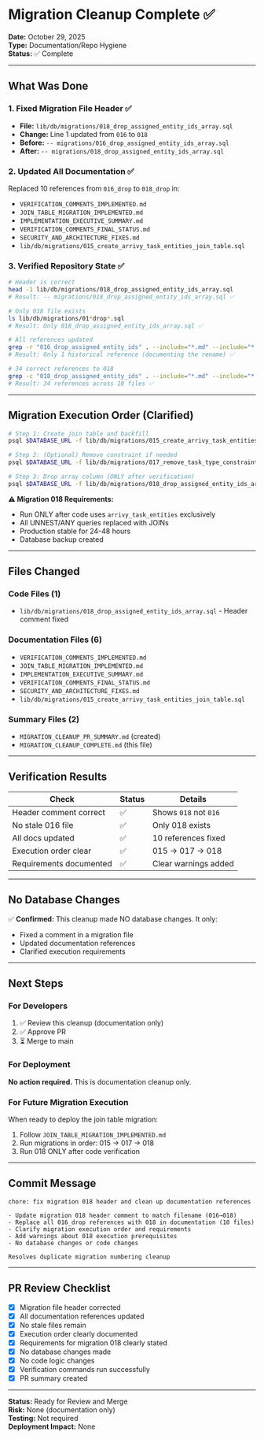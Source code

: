 # Migration Cleanup Complete ✅

**Date:** October 29, 2025  
**Type:** Documentation/Repo Hygiene  
**Status:** ✅ Complete

---

## What Was Done

### 1. Fixed Migration File Header ✅
- **File:** `lib/db/migrations/018_drop_assigned_entity_ids_array.sql`
- **Change:** Line 1 updated from `016` to `018`
- **Before:** `-- migrations/016_drop_assigned_entity_ids_array.sql`
- **After:** `-- migrations/018_drop_assigned_entity_ids_array.sql`

### 2. Updated All Documentation ✅
Replaced 10 references from `016_drop` to `018_drop` in:
- `VERIFICATION_COMMENTS_IMPLEMENTED.md`
- `JOIN_TABLE_MIGRATION_IMPLEMENTED.md`
- `IMPLEMENTATION_EXECUTIVE_SUMMARY.md`
- `VERIFICATION_COMMENTS_FINAL_STATUS.md`
- `SECURITY_AND_ARCHITECTURE_FIXES.md`
- `lib/db/migrations/015_create_arrivy_task_entities_join_table.sql`

### 3. Verified Repository State ✅
```bash
# Header is correct
head -1 lib/db/migrations/018_drop_assigned_entity_ids_array.sql
# Result: -- migrations/018_drop_assigned_entity_ids_array.sql ✅

# Only 018 file exists
ls lib/db/migrations/01*drop*.sql
# Result: Only 018_drop_assigned_entity_ids_array.sql ✅

# All references updated
grep -r "016_drop_assigned_entity_ids" . --include="*.md" --include="*.sql"
# Result: Only 1 historical reference (documenting the rename) ✅

# 34 correct references to 018
grep -c "018_drop_assigned_entity_ids" . --include="*.md" --include="*.sql"
# Result: 34 references across 10 files ✅
```

---

## Migration Execution Order (Clarified)

```bash
# Step 1: Create join table and backfill
psql $DATABASE_URL -f lib/db/migrations/015_create_arrivy_task_entities_join_table.sql

# Step 2: (Optional) Remove constraint if needed
psql $DATABASE_URL -f lib/db/migrations/017_remove_task_type_constraint.sql

# Step 3: Drop array column (ONLY after verification)
psql $DATABASE_URL -f lib/db/migrations/018_drop_assigned_entity_ids_array.sql
```

**⚠️ Migration 018 Requirements:**
- Run ONLY after code uses `arrivy_task_entities` exclusively
- All UNNEST/ANY queries replaced with JOINs
- Production stable for 24-48 hours
- Database backup created

---

## Files Changed

### Code Files (1)
- `lib/db/migrations/018_drop_assigned_entity_ids_array.sql` - Header comment fixed

### Documentation Files (6)
- `VERIFICATION_COMMENTS_IMPLEMENTED.md`
- `JOIN_TABLE_MIGRATION_IMPLEMENTED.md`
- `IMPLEMENTATION_EXECUTIVE_SUMMARY.md`
- `VERIFICATION_COMMENTS_FINAL_STATUS.md`
- `SECURITY_AND_ARCHITECTURE_FIXES.md`
- `lib/db/migrations/015_create_arrivy_task_entities_join_table.sql`

### Summary Files (2)
- `MIGRATION_CLEANUP_PR_SUMMARY.md` (created)
- `MIGRATION_CLEANUP_COMPLETE.md` (this file)

---

## Verification Results

| Check | Status | Details |
|-------|--------|---------|
| Header comment correct | ✅ | Shows `018` not `016` |
| No stale 016 file | ✅ | Only 018 exists |
| All docs updated | ✅ | 10 references fixed |
| Execution order clear | ✅ | 015 → 017 → 018 |
| Requirements documented | ✅ | Clear warnings added |

---

## No Database Changes

✅ **Confirmed:** This cleanup made NO database changes. It only:
- Fixed a comment in a migration file
- Updated documentation references
- Clarified execution requirements

---

## Next Steps

### For Developers
1. ✅ Review this cleanup (documentation only)
2. ✅ Approve PR
3. ⏳ Merge to main

### For Deployment
**No action required.** This is documentation cleanup only.

### For Future Migration Execution
When ready to deploy the join table migration:
1. Follow `JOIN_TABLE_MIGRATION_IMPLEMENTED.md`
2. Run migrations in order: 015 → 017 → 018
3. Run 018 ONLY after code verification

---

## Commit Message

```
chore: fix migration 018 header and clean up documentation references

- Update migration 018 header comment to match filename (016→018)
- Replace all 016_drop references with 018 in documentation (10 files)
- Clarify migration execution order and requirements
- Add warnings about 018 execution prerequisites
- No database changes or code changes

Resolves duplicate migration numbering cleanup
```

---

## PR Review Checklist

- [x] Migration file header corrected
- [x] All documentation references updated
- [x] No stale files remain
- [x] Execution order clearly documented
- [x] Requirements for migration 018 clearly stated
- [x] No database changes made
- [x] No code logic changes
- [x] Verification commands run successfully
- [x] PR summary created

---

**Status:** Ready for Review and Merge  
**Risk:** None (documentation only)  
**Testing:** Not required  
**Deployment Impact:** None



